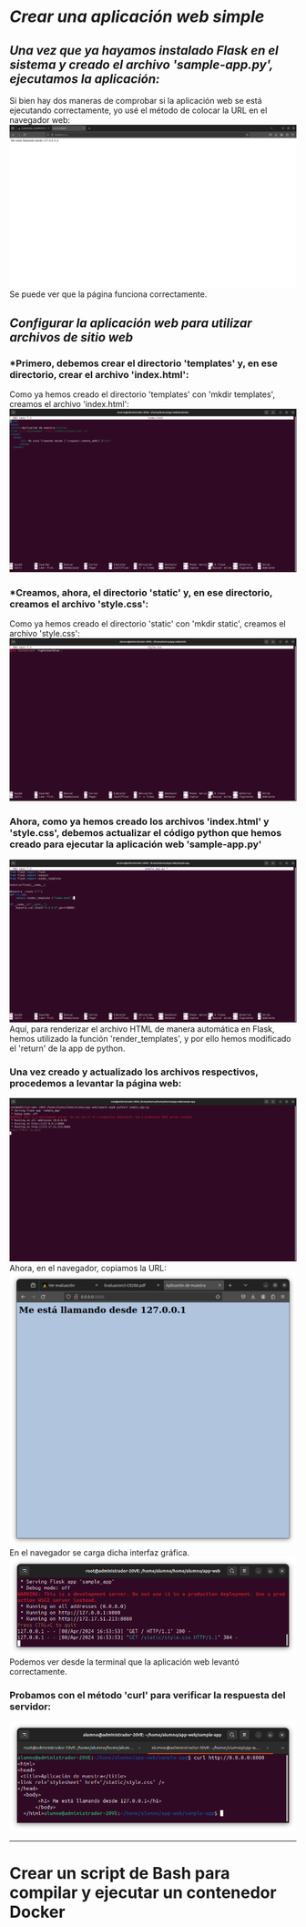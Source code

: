 # *Crear una aplicación web simple*
## *Una vez que ya hayamos instalado Flask en el sistema y creado el archivo 'sample-app.py', ejecutamos la aplicación:*
Si bien hay dos maneras de comprobar si la aplicación web se está ejecutando correctamente, yo usé el método de colocar la URL
en el navegador web:
![](https://github.com/DianaLlamoca/ComputacionParalelaYDistribuida/blob/main/pagina_web2.png)
Se puede ver que la página funciona correctamente.

## *Configurar la aplicación web para utilizar archivos de sitio web*
### *Primero, debemos crear el directorio 'templates' y, en ese directorio, crear el archivo 'index.html':
Como ya hemos creado el directorio 'templates' con 'mkdir templates', creamos el archivo 'index.html':
![](https://github.com/DianaLlamoca/ComputacionParalelaYDistribuida/blob/main/index.png)

### *Creamos, ahora, el directorio 'static' y, en ese directorio, creamos el archivo 'style.css':
Como ya hemos creado el directorio 'static' con 'mkdir static', creamos el archivo 'style.css':
![](https://github.com/DianaLlamoca/ComputacionParalelaYDistribuida/blob/main/static.png)

### Ahora, como ya hemos creado los archivos 'index.html' y 'style.css', debemos actualizar el código python que hemos creado para ejecutar la aplicación web 'sample-app.py'
![](https://github.com/DianaLlamoca/ComputacionParalelaYDistribuida/blob/main/index_cambiado.png)
Aquí, para renderizar el archivo HTML de manera automática en Flask, hemos utilizado la función 'render_templates', y por ello hemos modificado el 'return' de la app de python.

### Una vez creado y actualizado los archivos respectivos, procedemos a levantar la página web:
![](https://github.com/DianaLlamoca/ComputacionParalelaYDistribuida/blob/main/ejec_index_camb.png)
Ahora, en el navegador, copiamos la URL:
![](https://github.com/DianaLlamoca/ComputacionParalelaYDistribuida/blob/main/pag_levantada.png)
En el navegador se carga dicha interfaz gráfica.
![](https://github.com/DianaLlamoca/ComputacionParalelaYDistribuida/blob/main/cod_camb_pag_lev.png)
Podemos ver desde la terminal que la aplicación web levantó correctamente.

### Probamos con el método 'curl' para verificar la respuesta del servidor:
![](https://github.com/DianaLlamoca/ComputacionParalelaYDistribuida/blob/main/pag_lev_2_met.png)

---- 
# Crear un script de Bash para compilar y ejecutar un contenedor Docker
